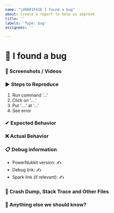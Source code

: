 ```yaml
---
name: "\U0001F41E I found a bug"
about: Create a report to help us improve
title: ''
labels: 'Type: bug'
assignees: ''

---
```


# 🐞 I found a bug

<!--
👉 This template is helpful, but you may erase everything if you can express the issue clearly
      Feel free to ask questions or start related discussion
-->

### 📸 Screenshots / Videos

<!-- ✍ If applicable, add screenshots or video recordings to help explain your problem -->

### ▶ Steps to Reproduce

<!--- ✍ Reliable steps which someone can use to reproduce the issue. -->

1. Run command '...'
2. Click on '....'
3. Put '....' at '...'
4. See error

### ✔ Expected Behavior

<!-- ✍ What would you expect to happen -->

### ❌ Actual Behavior

<!-- ✍ What actually happened -->

### 📋 Debug information

<!-- Use the 'debugpaste upload' and 'timings paste' command in PowerNukkit -->
<!-- You can get the version from the file name, the 'about' or 'debugpaste' command outputs -->

* PowerNukkit version: ✍
* Debug link: ✍
* Spark link (if relevant): ✍

### 💢 Crash Dump, Stack Trace and Other Files

<!-- ✍ Use https://hastebin.com for big logs or dumps -->

### 💬 Anything else we should know?

<!-- ✍ This is the perfect place to add any additional details -->

